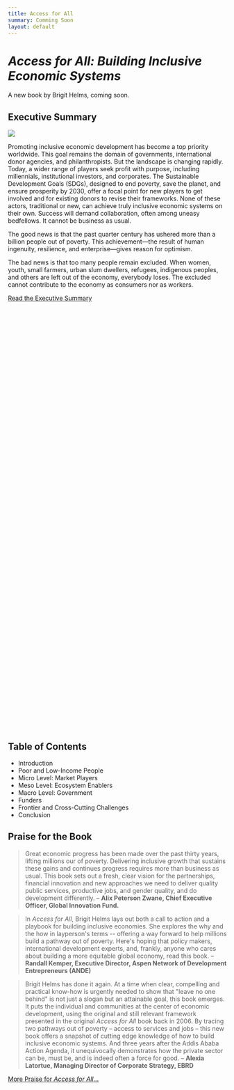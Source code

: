 ```yaml
---
title: Access for All
summary: Comming Soon
layout: default
---
```


# _Access for All: Building Inclusive Economic Systems_

<aside> A new book by Brigit Helms, coming soon.</aside>

## Executive Summary

<img src="/uploads/access-for-all-cover.jpg" class="float-left">

Promoting inclusive economic development has become a top priority worldwide. This goal remains the domain of governments, international donor agencies, and philanthropists. But the landscape is changing rapidly. Today, a wider range of players seek profit with purpose, including millennials, institutional investors, and corporates. The Sustainable Development Goals (SDGs), designed to end poverty, save the planet, and ensure prosperity by 2030, offer a focal point for new players to get involved and for existing donors to revise their frameworks. None of these actors, traditional or new, can achieve truly inclusive economic systems on their own. Success will demand collaboration, often among uneasy bedfellows. It cannot be business as usual.

The good news is that the past quarter century has ushered more than a billion people out of poverty. This achievement—the result of human ingenuity, resilience, and enterprise—gives reason for optimism. 

The bad news is that too many people remain excluded. When women, youth, small farmers, urban slum dwellers, refugees, indigenous peoples, and others are left out of the economy, everybody loses. The excluded cannot contribute to the economy as consumers nor as workers. 

<a href="/uploads/access-for-all-summary.pdf" class="primary-block--button contacts-button">
Read the Executive Summary<svg class="redirect" viewBox="0 0 36 70" preserveAspectRatio="xMinYMax meet"><use xlink:href="#redirect"></use></svg></a>

<aside class="toc-right">
<h2>Table of Contents</h2>
<ul>
  <li>Introduction</li>
  <li>Poor and Low-Income People</li>
  <li>Micro Level: Market Players</li>
  <li>Meso Level: Ecosystem Enablers</li>
  <li>Macro Level: Government</li>
  <li>Funders</li>
  <li>Frontier and Cross-Cutting Challenges</li>
  <li>Conclusion</li>
</ul>
</aside>

## Praise for the Book

> Great economic progress has been made over the past thirty years, lifting millions our of poverty. Delivering inclusive growth that sustains these gains and continues progress requires more than business as usual. This book sets out a fresh, clear vision for the partnerships, financial innovation and new approaches we need to deliver quality public services, productive jobs, and gender quality, and do development differently. – **Alix Peterson Zwane, Chief Executive Officer, Global Innovation Fund.**

> In _Access for All_, Brigit Helms lays out both a call to action and a playbook for building inclusive economies. She explores the why and the how in layperson's terms -- offering a way forward to help millions build a pathway out of poverty. Here's hoping that policy makers, international development experts, and, frankly, anyone who cares about building a more equitable global economy, read this book. – **Randall Kemper, Executive Director, Aspen Network of Development Entrepreneurs (ANDE)**

> Brigit Helms has done it again.  At a time when clear, compelling and practical know-how is urgently needed to show that "leave no one behind" is not just a slogan but an attainable goal, this book emerges.  It puts the individual and communities at the center of economic development, using the original and still relevant framework presented in the original _Access for All_ book back in 2006.  By tracing two pathways out of poverty – access to services and jobs –  this new book offers a snapshot of cutting edge knowledge of how to build inclusive economic systems. And three years after the Addis Ababa Action Agenda, it unequivocally demonstrates how the private sector can be, must be, and is indeed often a force for good. – **Alexia Latortue, Managing Director of Corporate Strategy, EBRD**

<a href="/more-praise-for-access-for-all" class="primary-block--button contacts-button">
More Praise for <em>Access for All</em>...<svg class="redirect" viewBox="0 0 36 70" preserveAspectRatio="xMinYMax meet"><use xlink:href="#redirect"></use></svg></a>

